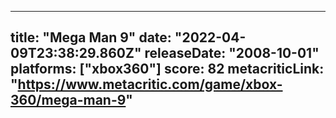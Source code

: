 
---
title: "Mega Man 9"
date: "2022-04-09T23:38:29.860Z"
releaseDate: "2008-10-01"
platforms: ["xbox360"]
score: 82
metacriticLink: "https://www.metacritic.com/game/xbox-360/mega-man-9"
---
